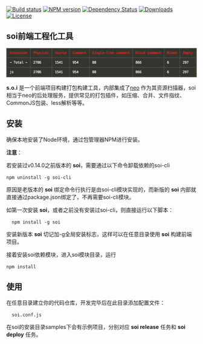 [![Build status][travis-image]][travis-url]
[![NPM version][npm-image]][npm-url]
[![Dependency Status][david-image]][david-url]
[![Downloads][downloads-image]][downloads-url]
[![License][license-image]][license-url]

<style></style>

## soi前端工程化工具

![sloc stats](./doc/assets/sloc.png "sloc stats")

**s.o.i** 是一个前端项目构建打包构建工具，内部集成了[neo](https://github.com/AceMood/neo) 作为其资源扫描器，soi相当于neo的后处理服务，提供常见的打包插件，如压缩、合并、文件指纹、CommonJS包装、less解析等等。

## 安装
确保本地安装了Node环境，通过包管理器NPM进行安装。

**注意**：

若安装过v0.14.0之前版本的 **soi**，需要通过以下命令卸载依赖的soi-cli

```
npm uninstall -g soi-cli
```
原因是老版本的 **soi** 绑定命令行执行是由soi-cli模块实现的，而新版的 **soi** 内部就直接通过package.json绑定了，不再需要soi-cli模块。

如第一次安装 **soi**，或者之前没有安装过soi-cli，则直接运行以下脚本：

```
  npm install -g soi
```

安装新版本 **soi** 切记加-g全局安装标志，这样可以在任意目录使用 **soi** 构建前端项目。

接着安装soi依赖模块，进入soi模块目录，运行

```
npm install
```

## 使用
在任意目录建立你的代码仓库，开发完毕后在此目录添加配置文件：
```
  soi.conf.js
```
在soi的安装目录samples下会有示例项目，分别对应 **soi release** 任务和 **soi deploy** 任务。



[travis-image]: https://img.shields.io/travis/Saber-Team/soi.svg?style=flat-square
[travis-url]: https://travis-ci.org/Saber-Team/soi
[npm-image]: https://img.shields.io/npm/v/soi.svg?style=flat-square
[npm-url]: https://npmjs.org/package/soi
[node-image]: https://img.shields.io/node/v/soi.svg?style=flat-square
[node-url]: https://npmjs.org/package/soi
[david-image]: http://img.shields.io/david/Saber-Team/soi.svg?style=flat-square
[david-url]: https://david-dm.org/Saber-Team/soi
[coveralls-image]: https://img.shields.io/coveralls/Saber-Team/soi.svg?style=flat-square
[coveralls-url]: https://coveralls.io/r/Saber-Team/soi?branch=master
[downloads-image]: http://img.shields.io/npm/dm/soi.svg?style=flat-square
[downloads-url]: https://npmjs.org/package/soi
[license-image]: http://img.shields.io/npm/l/soi.svg?style=flat-square
[license-url]: LICENSE.md
